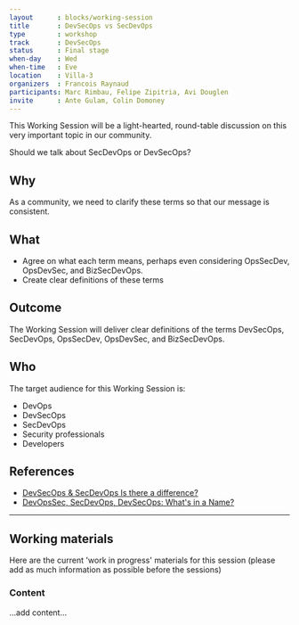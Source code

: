 ```yaml
---
layout      : blocks/working-session
title       : DevSecOps vs SecDevOps
type        : workshop
track       : DevSecOps
status      : Final stage
when-day    : Wed
when-time   : Eve
location    : Villa-3
organizers  : Francois Raynaud
participants: Marc Rimbau, Felipe Zipitria, Avi Douglen
invite      : Ante Gulam, Colin Domoney
---
```


This Working Session will be a light-hearted, round-table discussion on this very important topic in our community.

Should we talk about SecDevOps or DevSecOps?

## Why

As a community, we need to clarify these terms so that our message is consistent. 

## What

- Agree on what each term means, perhaps even considering OpsSecDev, OpsDevSec, and BizSecDevOps.
- Create clear definitions of these terms

## Outcome

The Working Session will deliver clear definitions of the terms DevSecOps, SecDevOps, OpsSecDev, OpsDevSec, and BizSecDevOps.

## Who

The target audience for this Working Session is:

- DevOps
- DevSecOps
- SecDevOps
- Security professionals
- Developers

## References

- [DevSecOps & SecDevOps Is there a difference?](https://www.linkedin.com/pulse/devsecops-secdevops-difference-kumar-mba-msc-cissp-mbcs-citp)
- [DevOpsSec, SecDevOps, DevSecOps: What's in a Name?](http://www.csoonline.com/article/3132078/security/devopssec-secdevops-devsecops-whats-in-a-name.html)

--- 

## Working materials

Here are the current 'work in progress' materials for this session (please add as much information as possible before the sessions)

### Content

...add content...
